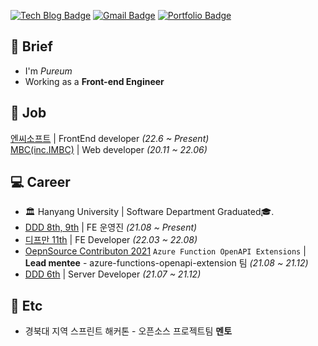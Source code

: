 [![Tech Blog Badge](http://img.shields.io/badge/-Tech%20blog-black?style=flat-square&logo=github&link=https://blue-boy.tistory.com/)](https://blue-boy.tistory.com/) 
[![Gmail Badge](https://img.shields.io/badge/-Gmail-d14836?style=flat-square&logo=Gmail&logoColor=white&link=mailto:pooreumsunny@gmail.com)](mailto:pooreumsunny@gmail.com)
[![Portfolio Badge](https://img.shields.io/badge/포트폴리오-resume-ff69b4)](https://ten-confidence-178.notion.site/Choi-Pu-Reum-e987869165e74e31905573f2b88613ad)

<h2>🐛 Brief</h2>

- I'm *Pureum*
- Working as a **Front-end Engineer**

<h2>💼 Job</h2>

<a href="https://kr.ncsoft.com/kr/index.do">엔씨소프트</a> | FrontEnd developer *(22.6 ~ Present)* <br>
<a href="https://www.imbc.com/">MBC(inc.IMBC)</a> | Web developer *(20.11 ~ 22.06)* 


<h2>💻 Career</h2>

- 🏛 Hanyang University | Software Department Graduated🎓.
- <a href="https://github.com/DDD-Community">DDD 8th, 9th</a> | FE 운영진 *(21.08 ~ Present)*
- <a href="https://github.com/depromeet">디프만 11th</a> | FE Developer *(22.03 ~ 22.08)*
- <a href="https://github.com/Azure/azure-functions-openapi-extension">OepnSource Contributon 2021</a> `Azure Function OpenAPI Extensions` | **Lead mentee** - azure-functions-openapi-extension 팀 *(21.08 ~ 21.12)*
- <a href="https://github.com/DDD-6">DDD 6th</a> | Server Developer *(21.07 ~ 21.12)*

<h2>📀 Etc</h2>

- 경북대 지역 스프린트 해커톤 - 오픈소스 프로젝트팀 **멘토**
